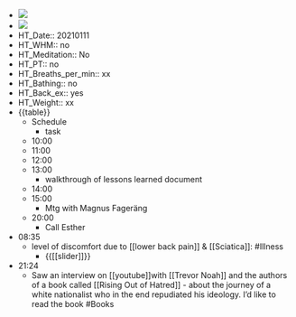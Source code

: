 - ![](https://firebasestorage.googleapis.com/v0/b/firescript-577a2.appspot.com/o/imgs%2Fapp%2FDavidsroam%2FQlGEfgljIL.png?alt=media&token=95ed06fc-3ceb-4042-a42d-223ed680b78b)
- ![](https://firebasestorage.googleapis.com/v0/b/firescript-577a2.appspot.com/o/imgs%2Fapp%2FDavidsroam%2FGQTRJuFIfD.jpg?alt=media&token=49866280-3ca2-46e1-afd8-d175b0c24b15)
- HT_Date:: 20210111
- HT_WHM:: no 
- HT_Meditation:: No 
- HT_PT:: no
- HT_Breaths_per_min:: xx 
- HT_Bathing:: no 
- HT_Back_ex:: yes
- HT_Weight:: xx
- {{table}} 
    - Schedule 
        - task
    - 10:00 
    - 11:00 
    - 12:00
    - 13:00
        - walkthrough of lessons learned document
    - 14:00 
    - 15:00
        - Mtg with Magnus Fageräng
    - 20:00
        - Call Esther
- 08:35
    - level of discomfort due to [[lower back pain]] & [[Sciatica]]: #Illness
        - {{[[slider]]}}
- 21:24
    - Saw an interview on [[youtube]]with [[Trevor Noah]] and the authors of a book called [[Rising Out of Hatred]] - about the journey of a white nationalist who in the end repudiated his ideology. I’d like to read the book #Books
